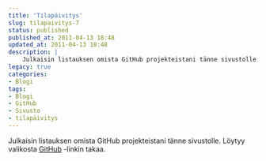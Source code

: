 ```yaml
---
title: 'Tilapäivitys'
slug: tilapaivitys-7
status: published
published_at: 2011-04-13 18:48
updated_at: 2011-04-13 18:48
description: |
    Julkaisin listauksen omista GitHub projekteistani tänne sivustolle. Löytyy valikosta GitHub -linkin takaa.
legacy: true
categories:
- Blogi
tags:
- Blogi
- GitHub
- Sivusto
- tilapäivitys
---
```


<p>Julkaisin listauksen omista GitHub projekteistani tänne sivustolle. Löytyy valikosta <a href="https://markokaartinen.net/github/">GitHub</a> -linkin takaa.</p>